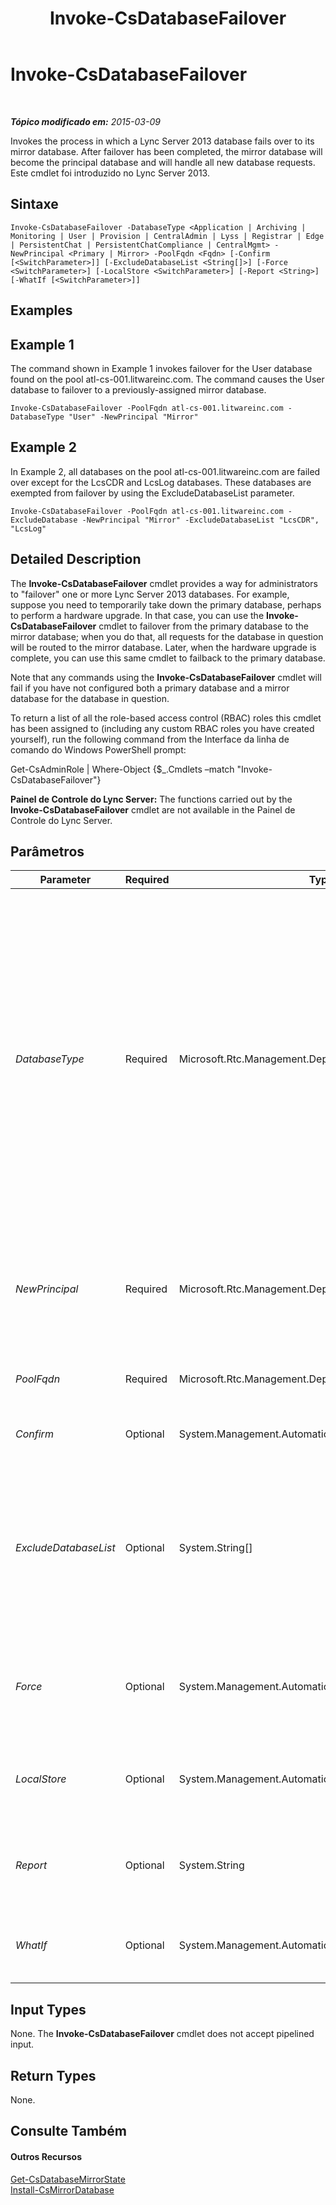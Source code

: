 ﻿---
title: Invoke-CsDatabaseFailover
TOCTitle: Invoke-CsDatabaseFailover
ms:assetid: 24b73e8e-948c-4e9c-bf4e-04ec0a229ffa
ms:mtpsurl: https://technet.microsoft.com/pt-br/library/JJ204744(v=OCS.15)
ms:contentKeyID: 49306142
ms.date: 05/19/2016
mtps_version: v=OCS.15
ms.translationtype: HT
---

# Invoke-CsDatabaseFailover

 

_**Tópico modificado em:** 2015-03-09_

Invokes the process in which a Lync Server 2013 database fails over to its mirror database. After failover has been completed, the mirror database will become the principal database and will handle all new database requests. Este cmdlet foi introduzido no Lync Server 2013.

## Sintaxe

    Invoke-CsDatabaseFailover -DatabaseType <Application | Archiving | Monitoring | User | Provision | CentralAdmin | Lyss | Registrar | Edge | PersistentChat | PersistentChatCompliance | CentralMgmt> -NewPrincipal <Primary | Mirror> -PoolFqdn <Fqdn> [-Confirm [<SwitchParameter>]] [-ExcludeDatabaseList <String[]>] [-Force <SwitchParameter>] [-LocalStore <SwitchParameter>] [-Report <String>] [-WhatIf [<SwitchParameter>]]

## Examples

## Example 1

The command shown in Example 1 invokes failover for the User database found on the pool atl-cs-001.litwareinc.com. The command causes the User database to failover to a previously-assigned mirror database.

    Invoke-CsDatabaseFailover -PoolFqdn atl-cs-001.litwareinc.com -DatabaseType "User" -NewPrincipal "Mirror"

## Example 2

In Example 2, all databases on the pool atl-cs-001.litwareinc.com are failed over except for the LcsCDR and LcsLog databases. These databases are exempted from failover by using the ExcludeDatabaseList parameter.

    Invoke-CsDatabaseFailover -PoolFqdn atl-cs-001.litwareinc.com -ExcludeDatabase -NewPrincipal "Mirror" -ExcludeDatabaseList "LcsCDR", "LcsLog"

## Detailed Description

The **Invoke-CsDatabaseFailover** cmdlet provides a way for administrators to "failover" one or more Lync Server 2013 databases. For example, suppose you need to temporarily take down the primary database, perhaps to perform a hardware upgrade. In that case, you can use the **Invoke-CsDatabaseFailover** cmdlet to failover from the primary database to the mirror database; when you do that, all requests for the database in question will be routed to the mirror database. Later, when the hardware upgrade is complete, you can use this same cmdlet to failback to the primary database.

Note that any commands using the **Invoke-CsDatabaseFailover** cmdlet will fail if you have not configured both a primary database and a mirror database for the database in question.

To return a list of all the role-based access control (RBAC) roles this cmdlet has been assigned to (including any custom RBAC roles you have created yourself), run the following command from the Interface da linha de comando do Windows PowerShell prompt:

Get-CsAdminRole | Where-Object {$\_.Cmdlets –match "Invoke-CsDatabaseFailover"}

**Painel de Controle do Lync Server:** The functions carried out by the **Invoke-CsDatabaseFailover** cmdlet are not available in the Painel de Controle do Lync Server.

## Parâmetros


<table>
<colgroup>
<col style="width: 25%" />
<col style="width: 25%" />
<col style="width: 25%" />
<col style="width: 25%" />
</colgroup>
<thead>
<tr class="header">
<th>Parameter</th>
<th>Required</th>
<th>Type</th>
<th>Description</th>
</tr>
</thead>
<tbody>
<tr class="odd">
<td><p><em>DatabaseType</em></p></td>
<td><p>Required</p></td>
<td><p>Microsoft.Rtc.Management.Deployment.DatabaseNameType</p></td>
<td><p>Type of database being failed over. Valid values are:</p>
<p>Application</p>
<p>Archiving</p>
<p>CentralAdmin</p>
<p>CentralMgmt</p>
<p>Cls</p>
<p>Edge</p>
<p>Lyss</p>
<p>Monitoring</p>
<p>PersistentChat</p>
<p>PersistentChatCompliance</p>
<p>Provision</p>
<p>Registrar</p>
<p>User</p></td>
</tr>
<tr class="even">
<td><p><em>NewPrincipal</em></p></td>
<td><p>Required</p></td>
<td><p>Microsoft.Rtc.Management.Deployment.MirrorRole</p></td>
<td><p>Specifies whether failover will be to the primary database or to the mirror database. Valid values are:</p>
<p>* * Mirror</p>
<p>Primary</p></td>
</tr>
<tr class="odd">
<td><p><em>PoolFqdn</em></p></td>
<td><p>Required</p></td>
<td><p>Microsoft.Rtc.Management.Deploy.Fqdn</p></td>
<td><p>Fully qualified domain name of the pool containing the database to be failed over.</p></td>
</tr>
<tr class="even">
<td><p><em>Confirm</em></p></td>
<td><p>Optional</p></td>
<td><p>System.Management.Automation.SwitchParameter</p></td>
<td><p>Prompts you for confirmation before executing the command.</p></td>
</tr>
<tr class="odd">
<td><p><em>ExcludeDatabaseList</em></p></td>
<td><p>Optional</p></td>
<td><p>System.String[]</p></td>
<td><p>List of databases that should not be failed over. For example:</p>
<p>-ExcludeDatabaseList &quot;LcsCDR&quot;</p>
<p>To prevent multiple databases from being failed over, separate the database names using commas:</p>
<p>-ExcludeDatabaseList &quot;LcsCDR&quot;, &quot;LcsLog&quot;</p></td>
</tr>
<tr class="even">
<td><p><em>Force</em></p></td>
<td><p>Optional</p></td>
<td><p>System.Management.Automation.SwitchParameter</p></td>
<td><p>Suppresses the display of any non-fatal error message that might occur when running the command. The Force parameter is also used if the current database is not accessible.</p></td>
</tr>
<tr class="odd">
<td><p><em>LocalStore</em></p></td>
<td><p>Optional</p></td>
<td><p>System.Management.Automation.SwitchParameter</p></td>
<td><p>Retrieves topology information from the local replica of the Central Management store rather than from the Central Management store itself.</p></td>
</tr>
<tr class="even">
<td><p><em>Report</em></p></td>
<td><p>Optional</p></td>
<td><p>System.String</p></td>
<td><p>Enables you to specify a file path for the log file created when the cmdlet runs. For example: -Report &quot;C:\Logs\DatabaseFailover.html&quot;</p></td>
</tr>
<tr class="odd">
<td><p><em>WhatIf</em></p></td>
<td><p>Optional</p></td>
<td><p>System.Management.Automation.SwitchParameter</p></td>
<td><p>Describes what would happen if you executed the command without actually executing the command.</p></td>
</tr>
</tbody>
</table>


## Input Types

None. The **Invoke-CsDatabaseFailover** cmdlet does not accept pipelined input.

## Return Types

None.

## Consulte Também

#### Outros Recursos

[Get-CsDatabaseMirrorState](get-csdatabasemirrorstate.md)  
[Install-CsMirrorDatabase](install-csmirrordatabase.md)

